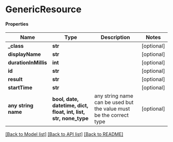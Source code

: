 # GenericResource

#### Properties
Name | Type | Description | Notes
------------ | ------------- | ------------- | -------------
**_class** | **str** |  | [optional] 
**displayName** | **str** |  | [optional] 
**durationInMillis** | **int** |  | [optional] 
**id** | **str** |  | [optional] 
**result** | **str** |  | [optional] 
**startTime** | **str** |  | [optional] 
**any string name** | **bool, date, datetime, dict, float, int, list, str, none_type** | any string name can be used but the value must be the correct type | [optional]

[[Back to Model list]](../README.md#documentation-for-models) [[Back to API list]](../README.md#documentation-for-api-endpoints) [[Back to README]](../README.md)

